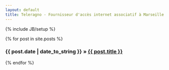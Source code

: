 ```yaml
---
layout: default
title: Teleragno - Fournisseur d'accès internet associatif à Marseille
---
```

{% include JB/setup %}

{% for post in site.posts %}
 <h3>{{ post.date | date_to_string }} &raquo; <a href="{{ BASE_PATH }}{{ post.url }}">{{ post.title }}</a></h3>
{% endfor %}
